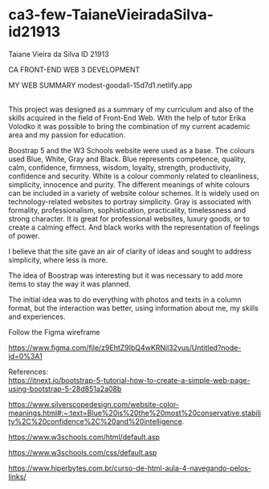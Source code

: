 # ca3-few-TaianeVieiradaSilva-id21913

Taiane Vieira da Silva ID 21913

CA FRONT-END WEB 3 DEVELOPMENT

MY WEB SUMMARY
modest-goodall-15d7d1.netlify.app 

<br>
This project was designed as a summary of my curriculum and also of the skills acquired in the field of Front-End Web. With the help of tutor Erika Volodko it was possible to bring the combination of my current academic area and my passion for education.

Boostrap 5 and the W3 Schools website were used as a base. The colours used Blue, White, Gray and Black.
Blue represents competence, quality, calm, confidence, firmness, wisdom, loyalty, strength, productivity, confidence and security.
White is a colour commonly related to cleanliness, simplicity, innocence and purity. The different meanings of white colours can be included in a variety of website colour schemes. It is widely used on technology-related websites to portray simplicity. Gray is associated with formality, professionalism, sophistication, practicality, timelessness and strong character. It is great for professional websites, luxury goods, or to create a calming effect. And black works with the representation of feelings of power.

I believe that the site gave an air of clarity of ideas and sought to address simplicity, where less is more.

The idea of ​​Boostrap was interesting but it was necessary to add more items to stay the way it was planned.

The initial idea was to do everything with photos and texts in a column format, but the interaction was better, using information about me, my skills and experiences.

Follow the Figma wireframe

https://www.figma.com/file/z9EhtZ9IbQ4wKRNjl32yus/Untitled?node-id=0%3A1


References:
<br>
https://itnext.io/bootstrap-5-tutorial-how-to-create-a-simple-web-page-using-bootstrap-5-28d851a2a08b

https://www.silverscopedesign.com/website-color-meanings.html#:~:text=Blue%20is%20the%20most%20conservative,stability%2C%20confidence%2C%20and%20intelligence.

https://www.w3schools.com/html/default.asp

https://www.w3schools.com/css/default.asp

https://www.hiperbytes.com.br/curso-de-html-aula-4-navegando-pelos-links/

